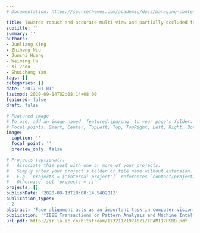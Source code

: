```yaml
---
# Documentation: https://sourcethemes.com/academic/docs/managing-content/

title: Towards robust and accurate multi-view and partially-occluded face alignment
subtitle: ''
summary: ''
authors:
- Junliang Xing
- Zhiheng Niu
- Junshi Huang
- Weiming Hu
- Xi Zhou
- Shuicheng Yan
tags: []
categories: []
date: '2017-01-01'
lastmod: 2020-09-14T02:08:14+08:00
featured: false
draft: false

# Featured image
# To use, add an image named `featured.jpg/png` to your page's folder.
# Focal points: Smart, Center, TopLeft, Top, TopRight, Left, Right, BottomLeft, Bottom, BottomRight.
image:
  caption: ''
  focal_point: ''
  preview_only: false

# Projects (optional).
#   Associate this post with one or more of your projects.
#   Simply enter your project's folder or file name without extension.
#   E.g. `projects = ["internal-project"]` references `content/project/deep-learning/index.md`.
#   Otherwise, set `projects = []`.
projects: []
publishDate: '2020-09-13T18:08:14.540201Z'
publication_types:
- 2
abstract: 'Face alignment acts as an important task in computer vision. Regression-based methods currently dominate the approach to solving this problem, which generally employ a series of mapping functions from the face appearance to iteratively update the face shape hypothesis. One keypoint here is thus how to perform the regression procedure. In this work, we formulate this regression procedure as a sparse coding problem. We learn two relational dictionaries, one for the face appearance and the other one for the face shape, with coupled reconstruction coefficient to capture their underlying relationships. To deploy this model for face alignment, we derive the relational dictionaries in a stage-wised manner to perform close-loop refinement of themselves, i.e., the face appearance dictionary is first learned from the face shape dictionary and then used to update the face shape hypothesis, and the updated face shape dictionary from the shape hypothesis is in return used to refine the face appearance dictionary. To improve the model accuracy, we extend this model hierarchically from the whole face shape to face part shapes, thus both the global and local view variations of a face are captured. To locate facial landmarks under occlusions, we further introduce an occlusion dictionary into the face appearance dictionary to recover face shape from partially occluded face appearance. The occlusion dictionary is learned in a data driven manner from background images to represent a set of elemental occlusion patterns, a sparse combination of which models various practical partial face occlusions. By integrating all these technical innovations, we obtain a robust and accurate approach to locate facial landmarks under different face views and possibly severe occlusions for face images in the wild. Extensive experimental analyses and evaluations on different benchmark datasets, as well as two new datasets built by ourselves, have demonstrated the robustness and accuracy of our proposed model, especially for face images with large view variations and/or severe occlusions.'
publication: '*IEEE Transactions on Pattern Analysis and Machine Intelligence (**TPAMI**)*'
url_pdf: http://ir.ia.ac.cn/bitstream/173211/19746/1/TPAMI17HSRD.pdf
---
```

